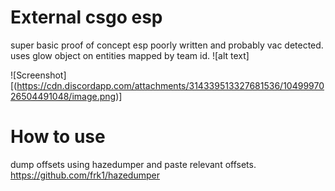 # External csgo esp
 super basic proof of concept esp poorly written and probably vac detected. uses glow object on entities mapped by team id.
 ![alt text] 


 ![Screenshot][(https://cdn.discordapp.com/attachments/314339513327681536/1049997026504491048/image.png)]
 # How to use
 
 dump offsets using hazedumper and paste relevant offsets.
       https://github.com/frk1/hazedumper

